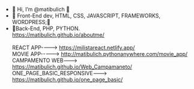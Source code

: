- 👋 Hi, I’m @matibulich 👋
- 👀 Front-End dev, HTML, CSS, JAVASCRIPT, FRAMEWORKS, WORDPRESS;👀
- 🌱Back-End, PHP, PYTHON.
  <br>
    https://matibulich.github.io/aboutme/
  <br>
   <br>
   REACT APP----> https://milistareact.netlify.app/
  <br>
  MOVIE APP-----> http://matibulich.pythonanywhere.com/movie_app/
  <br>
  CAMPAMENTO WEB---> https://matibulich.github.io/Web_Campamaneto/
  <br>
  ONE_PAGE_BASIC_RESPONSIVE---> https://matibulich.github.io/one_page_basic/
<!---
matibulich/matibulich is a ✨ special ✨ repository because its `README.md` (this file) appears on your GitHub profile.
You can click the Preview link to take a look at your changes.
--->
